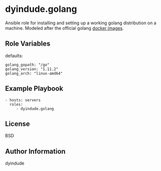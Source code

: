 dyindude.golang
=========

Ansible role for installing and setting up a working golang distribution on a machine. Modeled after the official golang [docker images](https://hub.docker.com/_/golang/).

Role Variables
--------------
defaults:
```
golang_gopath: "/go"
golang_version: "1.11.2"
golang_arch: "linux-amd64"
```

Example Playbook
----------------

    - hosts: servers
      roles:
         - dyindude.golang

License
-------

BSD

Author Information
------------------

dyindude
